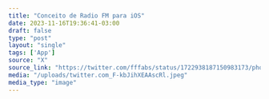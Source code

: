 ```yaml
---
title: "Conceito de Radio FM para iOS"
date: 2023-11-16T19:36:41-03:00
draft: false
type: "post"
layout: "single"
tags: ['App']
source: "X"
source_link: "https://twitter.com/fffabs/status/1722938187150983173/photo/1"
media: "/uploads/twitter.com_F-kbJihXEAAscRl.jpeg"
media_type: "image"
---
```


